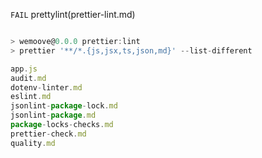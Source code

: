 `FAIL`
prettylint(prettier-lint.md)
```js

> wemoove@0.0.0 prettier:lint
> prettier '**/*.{js,jsx,ts,json,md}' --list-different

app.js
audit.md
dotenv-linter.md
eslint.md
jsonlint-package-lock.md
jsonlint-package.md
package-locks-checks.md
prettier-check.md
quality.md
```
